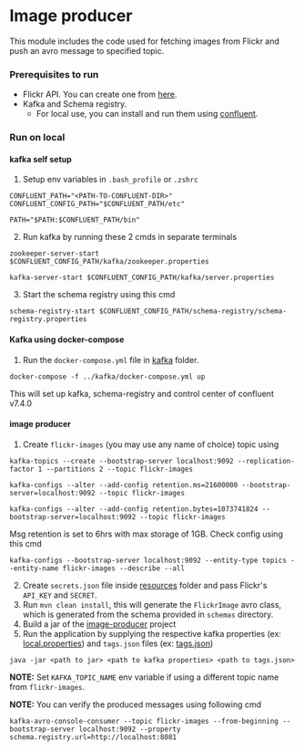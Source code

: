 # Image producer

This module includes the code used for fetching images from Flickr and push an avro message to specified topic.

### Prerequisites to run
- Flickr API. You can create one from [here](https://www.flickr.com/services/api/).
- Kafka and Schema registry.
  - For local use, you can install and run them using [confluent](https://www.confluent.io/).

### Run on local

#### kafka self setup 
1. Setup env variables in `.bash_profile` or `.zshrc`
```
CONFLUENT_PATH="<PATH-TO-CONFLUENT-DIR>"
CONFLUENT_CONFIG_PATH="$CONFLUENT_PATH/etc"

PATH="$PATH:$CONFLUENT_PATH/bin"
```

2. Run kafka by running these 2 cmds in separate terminals
```
zookeeper-server-start $CONFLUENT_CONFIG_PATH/kafka/zookeeper.properties
```
```
kafka-server-start $CONFLUENT_CONFIG_PATH/kafka/server.properties
```

3. Start the schema registry using this cmd
```
schema-registry-start $CONFLUENT_CONFIG_PATH/schema-registry/schema-registry.properties
```

#### Kafka using docker-compose

1. Run the `docker-compose.yml` file in [kafka](../kafka) folder.
```
docker-compose -f ../kafka/docker-compose.yml up
```
This will set up kafka, schema-registry and control center of confluent v7.4.0

#### image producer

1. Create `flickr-images` (you may use any name of choice) topic using
```
kafka-topics --create --bootstrap-server localhost:9092 --replication-factor 1 --partitions 2 --topic flickr-images
```
```
kafka-configs --alter --add-config retention.ms=21600000 --bootstrap-server=localhost:9092 --topic flickr-images
```
```
kafka-configs --alter --add-config retention.bytes=1073741824 --bootstrap-server=localhost:9092 --topic flickr-images
```

Msg retention is set to 6hrs with max storage of 1GB. Check config using this cmd
```
kafka-configs --bootstrap-server localhost:9092 --entity-type topics --entity-name flickr-images --describe --all
```
2. Create `secrets.json` file inside [resources](src/main/resources) folder and pass Flickr's `API_KEY` and `SECRET`.
3. Run `mvn clean install`, this will generate the `FlickrImage` avro class, which is generated from the schema
provided in `schemas` directory.
4. Build a jar of the [image-producer](./README.md) project
5. Run the application by supplying the respective kafka properties (ex: [local.properties](../kafka/local.properties))
and `tags.json` files (ex: [tags.json](../cache/tags.json))
```
java -jar <path to jar> <path to kafka properties> <path to tags.json>
```

**NOTE:** Set `KAFKA_TOPIC_NAME` env variable if using a different topic name from `flickr-images`.

**NOTE:** You can verify the produced messages using following cmd
```
kafka-avro-console-consumer --topic flickr-images --from-beginning --bootstrap-server localhost:9092 --property schema.registry.url=http://localhost:8081
```
